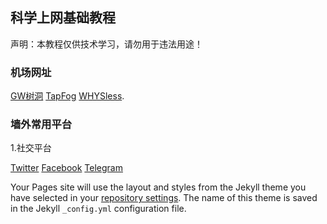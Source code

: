 ## 科学上网基础教程

声明：本教程仅供技术学习，请勿用于违法用途！

### 机场网址

[GW树洞](https://hello-shudong.com/user) [TapFog](https://www.tapfog.com/#/dashboard) [WHYSless](https://whysless.com/#/login).

### 墙外常用平台

1.社交平台

[Twitter](https://twitter.com) [Facebook](https://facebook.com) [Telegram]()

Your Pages site will use the layout and styles from the Jekyll theme you have selected in your [repository settings](https://github.com/xxynet/VPN-Basic/settings/pages). The name of this theme is saved in the Jekyll `_config.yml` configuration file.
